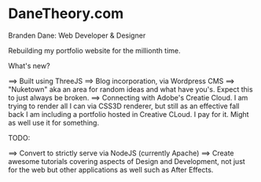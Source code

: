 DaneTheory.com
==============
Branden Dane: Web Developer & Designer

Rebuilding my portfolio website for the millionth time. 



What's new?

==> Built using ThreeJS
==> Blog incorporation, via Wordpress CMS
==> "Nuketown" aka an area for random ideas and what have you's. Expect this to just always be broken.
==> Connecting with Adobe's Creatie Cloud. I am trying to render all I can via CSS3D renderer, but still as an effective fall back I am including a portfolio hosted in Creative CLoud. I pay for it. Might as well use it for something.


TODO:

==> Convert to strictly serve via NodeJS (currently Apache)
==> Create awesome tutorials covering aspects of Design and Development, not just for the web but other applications as well such as After Effects.

